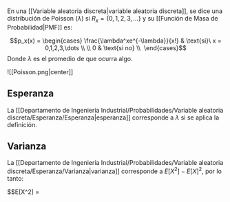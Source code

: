  \
En una [[Variable aleatoria discreta|variable aleatoria discreta]], se dice una distribución de Poisson ($\lambda$) si $R_x=\lbrace 0,1,2,3,\dots\rbrace$ y su [[Función de Masa de Probabilidad|PMF]] es: 

$$p_x(x) = \begin{cases}
\frac{\lambda^xe^{-\lambda}}{x!} & \text{si}\ x = 0,1,2,3,\dots \\ \\
0 & \text{si no} \\ 
\end{cases}$$ 
Donde $\lambda$ es el promedio de que ocurra algo. 

![[Poisson.png|center]]
## Esperanza 

La [[Departamento de Ingeniería Industrial/Probabilidades/Variable aleatoria discreta/Esperanza/Esperanza|esperanza]] corresponde a $\lambda$ si se aplica la definición. 

## Varianza 

La [[Departamento de Ingeniería Industrial/Probabilidades/Variable aleatoria discreta/Esperanza/Varianza|varianza]] corresponde a $E[X^2]-E[X]^2$, por lo tanto: 

$$E[X^2] = 